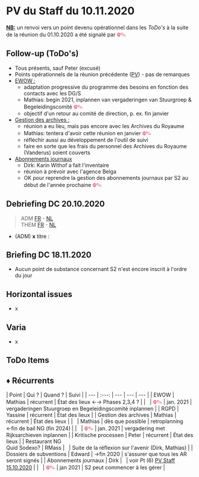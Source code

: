 <link rel="stylesheet" href="https://newdevprojects.github.io/S2/S2.css">
<link rel="stylesheet" href="S2.css">

# PV du Staff du 10.11.2020

<u><b>NB:</b></u> un renvoi vers un point devenu opérationnel dans les *ToDo's* à la suite de la réunion du 01.10.2020 a été signalé par <font color="crimson" size="3px">&#10179;&#9998;</font>

## Follow-up (ToDo's)

* Tous présents, sauf Peter (excusé)
* Points opérationnels de la réunion précédente ([PV](https://newdevprojects.github.io/S2/Staff_20201015/20201015_Staff_PV.html)) - pas de remarques
* <u>EWOW :</u><br>
    * adaptation progressive du programme des besoins en fonction des contacts avec les DG/S
    * Mathias: begin 2021, inplannen van vergaderingen van Stuurgroep & Begeleidingscomité <font color="crimson" size="3px">&#10179;&#9998;</font>
    * objectif d'un retour au comité de direction, p. ex. fin janvier
* <u>Gestion des archives :</u> 
    * réunion a eu lieu, mais pas encore avec les Archives du Royaume
    * Mathias: tentera d'avoir cette réunion en janvier <font color="crimson" size="3px">&#10179;&#9998;</font>
    * réfléchir aussi au développement de l'outil de suivi
    * faire en sorte que les frais du personnel des Archives du Royaume (Vanderus) soient couverts
* <u>Abonnements journaux</u>
    * Dirk: Karin Withof a fait l'inventaire
    * réunion à prévoir avec l'agence Belga
    * OK pour reprendre la gestion des abonnements journaux par S2 au début de l'année prochaine <font color="crimson" size="3px">&#10179;&#9998;</font>

## Debriefing DC 20.10.2020

> ADM [FR](https://newdevprojects.github.io/S2/Staff/20201020_Adm_FR.pdf) - [NL](https://newdevprojects.github.io/S2/Staff/20201020_Adm_NL.pdf)<br>THEM [FR](https://newdevprojects.github.io/S2/Staff/20201020_Them_FR.pdf) - [NL](https://newdevprojects.github.io/S2/Staff/20201020_Them_NL.pdf)

* (ADM) <b>x</b> titre : 

## Briefing DC 18.11.2020

* Aucun point de substance concernant S2 n'est encore inscrit à l'ordre du jour

## Horizontal issues

* x

## Varia

* x

## ToDo Items

## &#9830; Récurrents

| Point | Qui ? | Quand ? | Suivi |
| --- | :---: | --- | --- | --- |
| EWOW | Mathias | récurrent | &Eacute;tat des lieux &#8592;&#8594; Phases 2,3,4 ? |
| &nbsp; | <font color="crimson" size="3px">&#10179;&#9998;</font> | jan. 2021 | vergaderingen Stuurgroep en Begeleidingscomité inplannen |
| RGPD | Yassine | récurrent | &Eacute;tat des lieux |
| Gestion des archives | Mathias | récurrent | &Eacute;tat des lieux |
| &nbsp; | Mathias | dès que possible | retroplanning &#8592;fin de bail NG (fin 2024) |
| &nbsp; | <font color="crimson" size="3px">&#10179;&#9998;</font> | jan. 2021 | vergadering met Rijksarchieven inplannen |
| Kritische processen | Peter | récurrent | &Eacute;tat des lieux |
| Restaurant NG<br>Quid Sodexo? | RMass | &nbsp; | Suite de la réflexion sur l'avenir (Dirk, Mathias) |
| Dossiers de subventions | Edward | &#8594;fin 2020 | s'assurer que tous les AR seront signés |
| Abonnements journaux | Dirk | &nbsp; | voir Pt (6) [PV Staff 15.10.2020](https://newdevprojects.github.io/S2/Staff_20201015/20201015_Staff_PV.html#6-varia) |
| &nbsp; | <font color="crimson" size="3px">&#10179;&#9998;</font> | jan 2021 | S2 peut commencer à les gérer |

